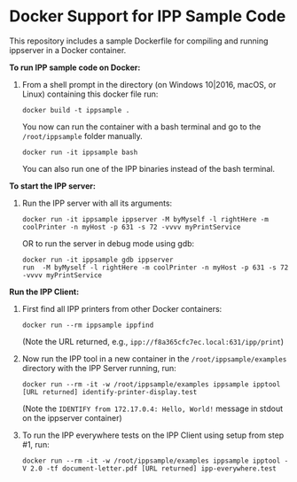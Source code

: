 # Docker Support for IPP Sample Code

This repository includes a sample Dockerfile for compiling and running ippserver in a Docker container.

**To run IPP sample code on Docker:**

1. From a shell prompt in the directory (on Windows 10|2016, macOS, or Linux) containing this docker file run: 

   ```
   docker build -t ippsample .
   ```
   You now can run the container with a bash terminal and go to the `/root/ippsample` folder manually.

   ```
   docker run -it ippsample bash
   ```

   You can also run one of the IPP binaries instead of the bash terminal.

**To start the IPP server:**

1. Run the IPP server with all its arguments:

   ```
   docker run -it ippsample ippserver -M byMyself -l rightHere -m coolPrinter -n myHost -p 631 -s 72 -vvvv myPrintService
   ```

   OR to run the server in debug mode using gdb:

   ```
   docker run -it ippsample gdb ippserver
   run  -M byMyself -l rightHere -m coolPrinter -n myHost -p 631 -s 72 -vvvv myPrintService
   ```

**Run the IPP Client:**

1. First find all IPP printers from other Docker containers:

   ```
   docker run --rm ippsample ippfind
   ```

   (Note the URL returned, e.g., `ipp://f8a365cfc7ec.local:631/ipp/print`)

2. Now run the IPP tool in a new container in the `/root/ippsample/examples` directory with the IPP Server running, run:

   ```
   docker run --rm -it -w /root/ippsample/examples ippsample ipptool [URL returned] identify-printer-display.test
   ```

   (Note the `IDENTIFY from 172.17.0.4: Hello, World!` message in stdout on the ippserver container)

2. To run the IPP everywhere tests on the IPP Client using setup from step #1, run:

   ```
   docker run --rm -it -w /root/ippsample/examples ippsample ipptool -V 2.0 -tf document-letter.pdf [URL returned] ipp-everywhere.test
   ```
